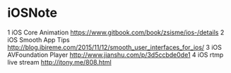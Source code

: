 # iOSNote
1 iOS Core Animation https://www.gitbook.com/book/zsisme/ios-/details
2 iOS Smooth App Tips http://blog.ibireme.com/2015/11/12/smooth_user_interfaces_for_ios/
3 iOS AVFoundation Player http://www.jianshu.com/p/3d5ccbde0de1
4 iOS rtmp live stream http://itony.me/808.html
